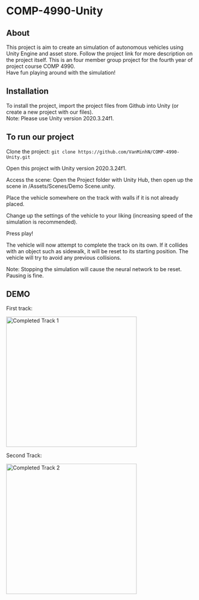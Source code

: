 # COMP-4990-Unity

About
-----
This project is aim to create an simulation of autonomous vehicles using Unity Engine and asset store. Follow the project link for more description on the project itself. This is an four member group project for the fourth year of project course COMP 4990.<br>
Have fun playing around with the simulation!

Installation
------------
To install the project, import the project files from Github into Unity (or create a new project with our files). <br>
Note: Please use Unity version 2020.3.24f1.

To run our project 
------------------

Clone the project: ``git clone https://github.com/VanMinhN/COMP-4990-Unity.git``

Open this project with Unity version 2020.3.24f1.

Access the scene: Open the Project folder with Unity Hub, then open up the scene in /Assets/Scenes/Demo Scene.unity.  

Place the vehicle somewhere on the track with walls if it is not already placed. 

Change up the settings of the vehicle to your liking (increasing speed of the simulation is recommended).

Press play! 

The vehicle will now attempt to complete the track on its own. If it collides with an object such as sidewalk, it will be reset to its starting position. The vehicle will try to avoid any previous collisions. 

Note: Stopping the simulation will cause the neural network to be reset. Pausing is fine.

DEMO
----
First track:

<img src="https://github.com/SarhillH/COMP-4990-Unity/blob/main/Assets/img/Completed_track1.gif?raw=true" width="350" title="Completed Track 1">


Second Track:

<img src="https://github.com/SarhillH/COMP-4990-Unity/blob/main/Assets/img/Completed_Track2.gif" width="350" title="Completed Track 2">
